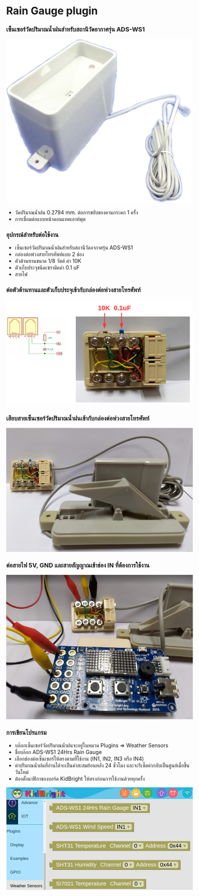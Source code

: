 # Rain Gauge plugin

### เซ็นเซอร์วัดปริมาณน้ำฝนสำหรับสถานีวัดอากาศรุ่น ADS-WS1
![GitHub Logo](images/adsws1_rg.png)

- วัดปริมาณน้ำฝน 0.2794 mm. ต่อการขยับของคานกระดก 1 ครั้ง
- การเชื่อมต่อแบบหน้าคอนแทคเอาท์พุต

### อุปกรณ์สำหรับต่อใช้งาน
- เซ็นเซอร์วัดปริมาณน้ำฝนสำหรับสถานีวัดอากาศรุ่น ADS-WS1
- กล่องต่อพ่วงสายโทรศัพท์แบบ 2 ช่อง
- ตัวต้านทานขนาด 1/8 วัตต์ ค่า 10K
- ตัวเก็บประจุชนิดเซรามิคค่า 0.1 uF
- สายไฟ

### ต่อตัวต้านทานและตัวเก็บประจุเข้ากับกล่องต่อพ่วงสายโทรศัพท์
![GitHub Logo](images/adsws1_rg_wiring_01.png)

### เสียบสายเซ็นเซอร์วัดปริมาณน้ำฝนเข้ากับกล่องต่อพ่วงสายโทรศัพท์
![GitHub Logo](images/adsws1_rg_wiring_02.png)

### ต่อสายไฟ 5V, GND และสายสัญญาณเข้าช่อง IN ที่ต้องการใช้งาน
![GitHub Logo](images/adsws1_rg_wiring_03.png)

### การเขียนโปรแกรม
- บล๊อกเซ็นเซอร์วัดปริมาณน้ำฝนจะอยู่ในหมวด Plugins => Weather Sensors
- ชื่อบล๊อก ADS-WS1 24Hrs Rain Gauge
- เลือกช่องต่อเซ็นเซอร์ให้ตรงตามที่ใช้งาน (IN1, IN2, IN3 หรือ IN4)
- ค่าปริมาณน้ำฝนที่อ่านได้จะเป็นค่าสะสมย้อนหลัง 24 ชั่วโมง และจะรีเซ็ตค่ากลับเป็นศูนย์เมื่อขึ้นวันใหม่
- ต้องตั้งนาฬิกาของบอร์ด KidBright ให้ตรงก่อนการใช้งานด้วยทุกครั้ง

![GitHub Logo](images/adsws1_rg_block.png)
